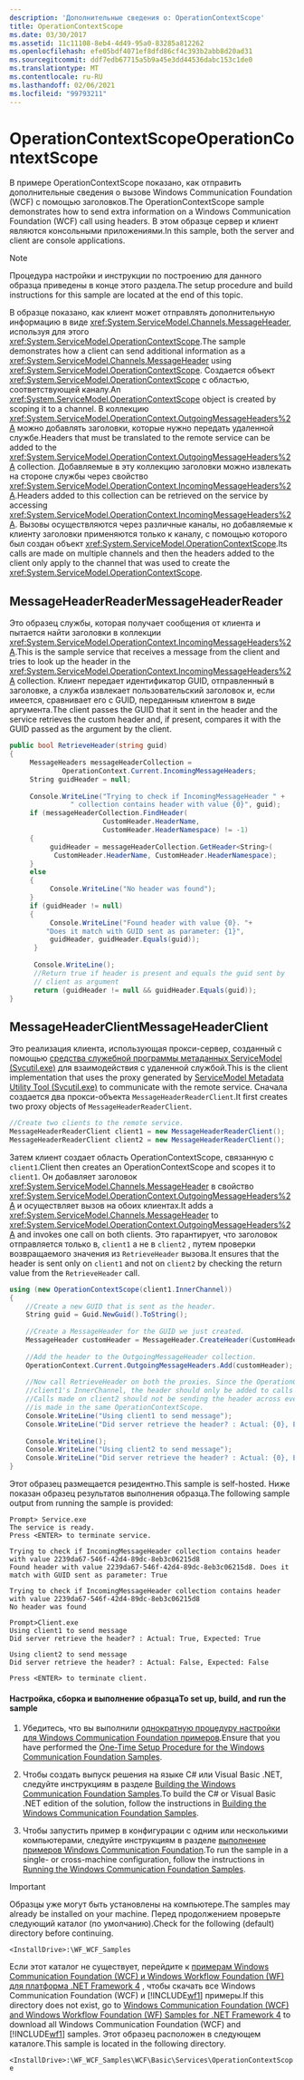 ```yaml
---
description: 'Дополнительные сведения о: OperationContextScope'
title: OperationContextScope
ms.date: 03/30/2017
ms.assetid: 11c11108-8eb4-4d49-95a0-83285a812262
ms.openlocfilehash: efe05bdf4071ef8dfd86cf4c393b2abb8d20ad31
ms.sourcegitcommit: ddf7edb67715a5b9a45e3dd44536dabc153c1de0
ms.translationtype: MT
ms.contentlocale: ru-RU
ms.lasthandoff: 02/06/2021
ms.locfileid: "99793211"
---
```

# <a name="operationcontextscope"></a><span data-ttu-id="8bec2-103">OperationContextScope</span><span class="sxs-lookup"><span data-stu-id="8bec2-103">OperationContextScope</span></span>

<span data-ttu-id="8bec2-104">В примере OperationContextScope показано, как отправить дополнительные сведения о вызове Windows Communication Foundation (WCF) с помощью заголовков.</span><span class="sxs-lookup"><span data-stu-id="8bec2-104">The OperationContextScope sample demonstrates how to send extra information on a Windows Communication Foundation (WCF) call using headers.</span></span> <span data-ttu-id="8bec2-105">В этом образце сервер и клиент являются консольными приложениями.</span><span class="sxs-lookup"><span data-stu-id="8bec2-105">In this sample, both the server and client are console applications.</span></span>  
  
> [!NOTE]
> <span data-ttu-id="8bec2-106">Процедура настройки и инструкции по построению для данного образца приведены в конце этого раздела.</span><span class="sxs-lookup"><span data-stu-id="8bec2-106">The setup procedure and build instructions for this sample are located at the end of this topic.</span></span>  
  
 <span data-ttu-id="8bec2-107">В образце показано, как клиент может отправлять дополнительную информацию в виде <xref:System.ServiceModel.Channels.MessageHeader>, используя для этого <xref:System.ServiceModel.OperationContextScope>.</span><span class="sxs-lookup"><span data-stu-id="8bec2-107">The sample demonstrates how a client can send additional information as a <xref:System.ServiceModel.Channels.MessageHeader> using <xref:System.ServiceModel.OperationContextScope>.</span></span> <span data-ttu-id="8bec2-108">Создается объект <xref:System.ServiceModel.OperationContextScope> с областью, соответствующей каналу.</span><span class="sxs-lookup"><span data-stu-id="8bec2-108">An <xref:System.ServiceModel.OperationContextScope> object is created by scoping it to a channel.</span></span> <span data-ttu-id="8bec2-109">В коллекцию <xref:System.ServiceModel.OperationContext.OutgoingMessageHeaders%2A> можно добавлять заголовки, которые нужно передать удаленной службе.</span><span class="sxs-lookup"><span data-stu-id="8bec2-109">Headers that must be translated to the remote service can be added to the <xref:System.ServiceModel.OperationContext.OutgoingMessageHeaders%2A> collection.</span></span> <span data-ttu-id="8bec2-110">Добавляемые в эту коллекцию заголовки можно извлекать на стороне службы через свойство <xref:System.ServiceModel.OperationContext.IncomingMessageHeaders%2A>.</span><span class="sxs-lookup"><span data-stu-id="8bec2-110">Headers added to this collection can be retrieved on the service by accessing <xref:System.ServiceModel.OperationContext.IncomingMessageHeaders%2A>.</span></span> <span data-ttu-id="8bec2-111">Вызовы осуществляются через различные каналы, но добавляемые к клиенту заголовки применяются только к каналу, с помощью которого был создан объект <xref:System.ServiceModel.OperationContextScope>.</span><span class="sxs-lookup"><span data-stu-id="8bec2-111">Its calls are made on multiple channels and then the headers added to the client only apply to the channel that was used to create the <xref:System.ServiceModel.OperationContextScope>.</span></span>  
  
## <a name="messageheaderreader"></a><span data-ttu-id="8bec2-112">MessageHeaderReader</span><span class="sxs-lookup"><span data-stu-id="8bec2-112">MessageHeaderReader</span></span>  

 <span data-ttu-id="8bec2-113">Это образец службы, которая получает сообщения от клиента и пытается найти заголовки в коллекции <xref:System.ServiceModel.OperationContext.IncomingMessageHeaders%2A>.</span><span class="sxs-lookup"><span data-stu-id="8bec2-113">This is the sample service that receives a message from the client and tries to look up the header in the <xref:System.ServiceModel.OperationContext.IncomingMessageHeaders%2A> collection.</span></span> <span data-ttu-id="8bec2-114">Клиент передает идентификатор GUID, отправленный в заголовке, а служба извлекает пользовательский заголовок и, если имеется, сравнивает его с GUID, переданным клиентом в виде аргумента.</span><span class="sxs-lookup"><span data-stu-id="8bec2-114">The client passes the GUID that it sent in the header and the service retrieves the custom header and, if present, compares it with the GUID passed as the argument by the client.</span></span>  
  
```csharp
public bool RetrieveHeader(string guid)  
{  
     MessageHeaders messageHeaderCollection =
             OperationContext.Current.IncomingMessageHeaders;  
     String guidHeader = null;  
  
     Console.WriteLine("Trying to check if IncomingMessageHeader " +  
               " collection contains header with value {0}", guid);  
     if (messageHeaderCollection.FindHeader(  
                       CustomHeader.HeaderName,
                       CustomHeader.HeaderNamespace) != -1)  
     {  
          guidHeader = messageHeaderCollection.GetHeader<String>(  
           CustomHeader.HeaderName, CustomHeader.HeaderNamespace);  
     }  
     else  
     {  
          Console.WriteLine("No header was found");  
     }  
     if (guidHeader != null)  
     {  
          Console.WriteLine("Found header with value {0}. "+
         "Does it match with GUID sent as parameter: {1}",
          guidHeader, guidHeader.Equals(guid));  
      }  
  
      Console.WriteLine();  
      //Return true if header is present and equals the guid sent by  
      // client as argument  
      return (guidHeader != null && guidHeader.Equals(guid));  
}  
```  
  
## <a name="messageheaderclient"></a><span data-ttu-id="8bec2-115">MessageHeaderClient</span><span class="sxs-lookup"><span data-stu-id="8bec2-115">MessageHeaderClient</span></span>  

 <span data-ttu-id="8bec2-116">Это реализация клиента, использующая прокси-сервер, созданный с помощью [средства служебной программы метаданных ServiceModel (Svcutil.exe)](../servicemodel-metadata-utility-tool-svcutil-exe.md) для взаимодействия с удаленной службой.</span><span class="sxs-lookup"><span data-stu-id="8bec2-116">This is the client implementation that uses the proxy generated by [ServiceModel Metadata Utility Tool (Svcutil.exe)](../servicemodel-metadata-utility-tool-svcutil-exe.md) to communicate with the remote service.</span></span> <span data-ttu-id="8bec2-117">Сначала создается два прокси-объекта `MessageHeaderReaderClient`.</span><span class="sxs-lookup"><span data-stu-id="8bec2-117">It first creates two proxy objects of `MessageHeaderReaderClient`.</span></span>  
  
```csharp
//Create two clients to the remote service.  
MessageHeaderReaderClient client1 = new MessageHeaderReaderClient();  
MessageHeaderReaderClient client2 = new MessageHeaderReaderClient();  
```  
  
 <span data-ttu-id="8bec2-118">Затем клиент создает область OperationContextScope, связанную с `client1`.</span><span class="sxs-lookup"><span data-stu-id="8bec2-118">Client then creates an OperationContextScope and scopes it to `client1`.</span></span> <span data-ttu-id="8bec2-119">Он добавляет заголовок <xref:System.ServiceModel.Channels.MessageHeader> в свойство <xref:System.ServiceModel.OperationContext.OutgoingMessageHeaders%2A> и осуществляет вызов на обоих клиентах.</span><span class="sxs-lookup"><span data-stu-id="8bec2-119">It adds a <xref:System.ServiceModel.Channels.MessageHeader> to <xref:System.ServiceModel.OperationContext.OutgoingMessageHeaders%2A> and invokes one call on both clients.</span></span> <span data-ttu-id="8bec2-120">Это гарантирует, что заголовок отправляется только в, `client1` а не в `client2` , путем проверки возвращаемого значения из `RetrieveHeader` вызова.</span><span class="sxs-lookup"><span data-stu-id="8bec2-120">It ensures that the header is sent only on `client1` and not on `client2` by checking the return value from the `RetrieveHeader` call.</span></span>  
  
```csharp
using (new OperationContextScope(client1.InnerChannel))  
{  
    //Create a new GUID that is sent as the header.  
    String guid = Guid.NewGuid().ToString();  
  
    //Create a MessageHeader for the GUID we just created.  
    MessageHeader customHeader = MessageHeader.CreateHeader(CustomHeader.HeaderName, CustomHeader.HeaderNamespace, guid);  
  
    //Add the header to the OutgoingMessageHeader collection.  
    OperationContext.Current.OutgoingMessageHeaders.Add(customHeader);  
  
    //Now call RetrieveHeader on both the proxies. Since the OperationContextScope is tied to
    //client1's InnerChannel, the header should only be added to calls made on that client.  
    //Calls made on client2 should not be sending the header across even though the call  
    //is made in the same OperationContextScope.  
    Console.WriteLine("Using client1 to send message");  
    Console.WriteLine("Did server retrieve the header? : Actual: {0}, Expected: True", client1.RetrieveHeader(guid));  
  
    Console.WriteLine();  
    Console.WriteLine("Using client2 to send message");  
    Console.WriteLine("Did server retrieve the header? : Actual: {0}, Expected: False", client2.RetrieveHeader(guid));  
}  
```  
  
 <span data-ttu-id="8bec2-121">Этот образец размещается резидентно.</span><span class="sxs-lookup"><span data-stu-id="8bec2-121">This sample is self-hosted.</span></span> <span data-ttu-id="8bec2-122">Ниже показан образец результатов выполнения образца.</span><span class="sxs-lookup"><span data-stu-id="8bec2-122">The following sample output from running the sample is provided:</span></span>  
  
```console  
Prompt> Service.exe  
The service is ready.  
Press <ENTER> to terminate service.  
  
Trying to check if IncomingMessageHeader collection contains header with value 2239da67-546f-42d4-89dc-8eb3c06215d8  
Found header with value 2239da67-546f-42d4-89dc-8eb3c06215d8. Does it match with GUID sent as parameter: True  
  
Trying to check if IncomingMessageHeader collection contains header with value 2239da67-546f-42d4-89dc-8eb3c06215d8  
No header was found  
  
Prompt>Client.exe  
Using client1 to send message  
Did server retrieve the header? : Actual: True, Expected: True  
  
Using client2 to send message  
Did server retrieve the header? : Actual: False, Expected: False  
  
Press <ENTER> to terminate client.  
```  
  
#### <a name="to-set-up-build-and-run-the-sample"></a><span data-ttu-id="8bec2-123">Настройка, сборка и выполнение образца</span><span class="sxs-lookup"><span data-stu-id="8bec2-123">To set up, build, and run the sample</span></span>  
  
1. <span data-ttu-id="8bec2-124">Убедитесь, что вы выполнили [однократную процедуру настройки для Windows Communication Foundation примеров](one-time-setup-procedure-for-the-wcf-samples.md).</span><span class="sxs-lookup"><span data-stu-id="8bec2-124">Ensure that you have performed the [One-Time Setup Procedure for the Windows Communication Foundation Samples](one-time-setup-procedure-for-the-wcf-samples.md).</span></span>  
  
2. <span data-ttu-id="8bec2-125">Чтобы создать выпуск решения на языке C# или Visual Basic .NET, следуйте инструкциям в разделе [Building the Windows Communication Foundation Samples](building-the-samples.md).</span><span class="sxs-lookup"><span data-stu-id="8bec2-125">To build the C# or Visual Basic .NET edition of the solution, follow the instructions in [Building the Windows Communication Foundation Samples](building-the-samples.md).</span></span>  
  
3. <span data-ttu-id="8bec2-126">Чтобы запустить пример в конфигурации с одним или несколькими компьютерами, следуйте инструкциям в разделе [выполнение примеров Windows Communication Foundation](running-the-samples.md).</span><span class="sxs-lookup"><span data-stu-id="8bec2-126">To run the sample in a single- or cross-machine configuration, follow the instructions in [Running the Windows Communication Foundation Samples](running-the-samples.md).</span></span>  
  
> [!IMPORTANT]
> <span data-ttu-id="8bec2-127">Образцы уже могут быть установлены на компьютере.</span><span class="sxs-lookup"><span data-stu-id="8bec2-127">The samples may already be installed on your machine.</span></span> <span data-ttu-id="8bec2-128">Перед продолжением проверьте следующий каталог (по умолчанию).</span><span class="sxs-lookup"><span data-stu-id="8bec2-128">Check for the following (default) directory before continuing.</span></span>  
>
> `<InstallDrive>:\WF_WCF_Samples`  
>
> <span data-ttu-id="8bec2-129">Если этот каталог не существует, перейдите к [примерам Windows Communication Foundation (WCF) и Windows Workflow Foundation (WF) для платформа .NET Framework 4](https://www.microsoft.com/download/details.aspx?id=21459) , чтобы скачать все Windows Communication Foundation (WCF) и [!INCLUDE[wf1](../../../../includes/wf1-md.md)] примеры.</span><span class="sxs-lookup"><span data-stu-id="8bec2-129">If this directory does not exist, go to [Windows Communication Foundation (WCF) and Windows Workflow Foundation (WF) Samples for .NET Framework 4](https://www.microsoft.com/download/details.aspx?id=21459) to download all Windows Communication Foundation (WCF) and [!INCLUDE[wf1](../../../../includes/wf1-md.md)] samples.</span></span> <span data-ttu-id="8bec2-130">Этот образец расположен в следующем каталоге.</span><span class="sxs-lookup"><span data-stu-id="8bec2-130">This sample is located in the following directory.</span></span>  
>
> `<InstallDrive>:\WF_WCF_Samples\WCF\Basic\Services\OperationContextScope`  
